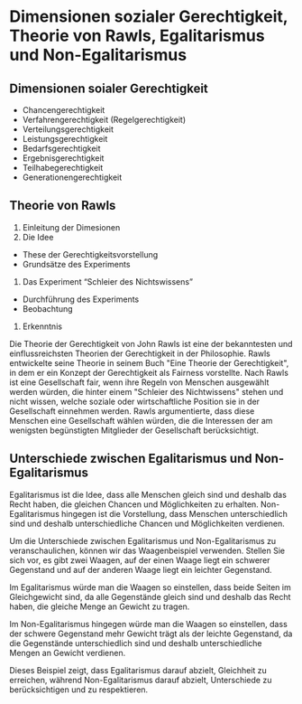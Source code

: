 # Dimensionen sozialer Gerechtigkeit, Theorie von Rawls, Egalitarismus und Non-Egalitarismus

## Dimensionen soialer Gerechtigkeit

- Chancengerechtigkeit
- Verfahrengerechtigkeit (Regelgerechtigkeit)
- Verteilungsgerechtigkeit
- Leistungsgerechtigkeit
- Bedarfsgerechtigkeit
- Ergebnisgerechtigkeit
- Teilhabegerechtigkeit
- Generationengerechtigkeit

## Theorie von Rawls

1. Einleitung der Dimesionen
2. Die Idee
- These der Gerechtigkeitsvorstellung
- Grundsätze des Experiments
1. Das Experiment “Schleier des Nichtswissens”
- Durchführung des Experiments
- Beobachtung
1. Erkenntnis

Die Theorie der Gerechtigkeit von John Rawls ist eine der bekanntesten und einflussreichsten Theorien der Gerechtigkeit in der Philosophie. Rawls entwickelte seine Theorie in seinem Buch "Eine Theorie der Gerechtigkeit", in dem er ein Konzept der Gerechtigkeit als Fairness vorstellte. Nach Rawls ist eine Gesellschaft fair, wenn ihre Regeln von Menschen ausgewählt werden würden, die hinter einem "Schleier des Nichtwissens" stehen und nicht wissen, welche soziale oder wirtschaftliche Position sie in der Gesellschaft einnehmen werden. Rawls argumentierte, dass diese Menschen eine Gesellschaft wählen würden, die die Interessen der am wenigsten begünstigten Mitglieder der Gesellschaft berücksichtigt.

## Unterschiede zwischen Egalitarismus und Non-Egalitarismus

Egalitarismus ist die Idee, dass alle Menschen gleich sind und deshalb das Recht haben, die gleichen Chancen und Möglichkeiten zu erhalten. Non-Egalitarismus hingegen ist die Vorstellung, dass Menschen unterschiedlich sind und deshalb unterschiedliche Chancen und Möglichkeiten verdienen.

Um die Unterschiede zwischen Egalitarismus und Non-Egalitarismus zu veranschaulichen, können wir das Waagenbeispiel verwenden. Stellen Sie sich vor, es gibt zwei Waagen, auf der einen Waage liegt ein schwerer Gegenstand und auf der anderen Waage liegt ein leichter Gegenstand.

Im Egalitarismus würde man die Waagen so einstellen, dass beide Seiten im Gleichgewicht sind, da alle Gegenstände gleich sind und deshalb das Recht haben, die gleiche Menge an Gewicht zu tragen.

Im Non-Egalitarismus hingegen würde man die Waagen so einstellen, dass der schwere Gegenstand mehr Gewicht trägt als der leichte Gegenstand, da die Gegenstände unterschiedlich sind und deshalb unterschiedliche Mengen an Gewicht verdienen.

Dieses Beispiel zeigt, dass Egalitarismus darauf abzielt, Gleichheit zu erreichen, während Non-Egalitarismus darauf abzielt, Unterschiede zu berücksichtigen und zu respektieren.